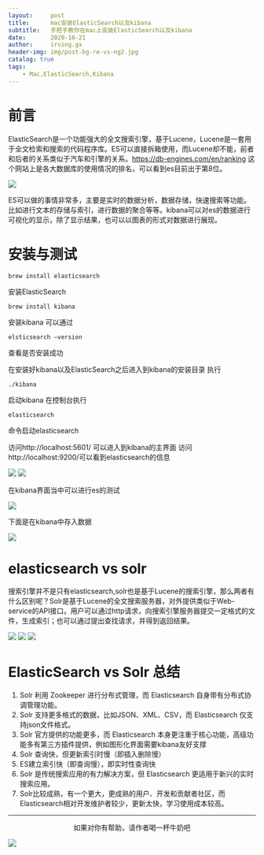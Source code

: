 ```yaml
---
layout:     post
title:      mac安装ElasticSearch以及kibana
subtitle:   手把手教你在mac上安装ElasticSearch以及kibana
date:       2020-10-21
author:     irving.gx
header-img: img/post-bg-re-vs-ng2.jpg
catalog: true
tags:
    - Mac,ElasticSearch,Kibana
---
```



# 前言
ElasticSearch是一个功能强大的全文搜索引擎，基于Lucene，Lucene是一套用于全文检索和搜索的代码程序库。ES可以直接拆箱使用，而Lucene却不能，前者和后者的关系类似于汽车和引擎的关系。https://db-engines.com/en/ranking 这个网站上是各大数据库的使用情况的排名，可以看到es目前出于第8位。

<img src="/img/kibana1.png"/>


ES可以做的事情非常多，主要是实时的数据分析，数据存储，快速搜索等功能。比如进行文本的存储与索引，进行数据的聚合等等。kibana可以对es的数据进行可视化的显示，除了显示结果，也可以以图表的形式对数据进行展现。


# 安装与测试

```
brew install elasticsearch
```
安装ElasticSearch
```
brew install kibana
```
安装kibana
可以通过
```
elsticsearch —version
```
查看是否安装成功

在安装好kibana以及ElasticSearch之后进入到kibana的安装目录
执行
```
./kibana
```
启动kibana
在控制台执行
```
elasticsearch
```
命令启动elasticsearch

访问http://localhost:5601/ 可以进入到kibana的主界面
访问http://localhost:9200/可以看到elasticsearch的信息

<img src="/img/kibana2.png"/>
 
<img src="/img/kibana3.png"/>

在kibana界面当中可以进行es的测试

<img src="/img/kibana4.png"/>
 
下面是在kibana中存入数据

<img src="/img/kibana5.png"/>

# elasticsearch vs solr

搜索引擎并不是只有elasticsearch,solr也是基于Lucene的搜索引擎，那么两者有什么区别呢？Solr是基于Lucene的全文搜索服务器，对外提供类似于Web-service的API接口。用户可以通过http请求，向搜索引擎服务器提交一定格式的文件，生成索引；也可以通过提出查找请求，并得到返回结果。

<img src="/img/kibana6.png"/>
 
<img src="/img/kibana7.png"/>
  
<img src="/img/kibana8.png"/>

# ElasticSearch vs Solr 总结

1. Solr 利用 Zookeeper 进行分布式管理，而 Elasticsearch 自身带有分布式协调管理功能。
2. Solr 支持更多格式的数据，比如JSON、XML、CSV，而 Elasticsearch 仅支持json文件格式。
3. Solr 官方提供的功能更多，而 Elasticsearch 本身更注重于核心功能，高级功能多有第三方插件提供，例如图形化界面需要kibana友好支撑
4. Solr 查询快，但更新索引时慢（即插入删除慢）
5. ES建立索引快（即查询慢），即实时性查询快
6. Solr 是传统搜索应用的有力解决方案，但 Elasticsearch 更适用于新兴的实时搜索应用。
7. Solr比较成熟，有一个更大，更成熟的用户、开发和贡献者社区，而 Elasticsearch相对开发维护者较少，更新太快，学习使用成本较高。
  
  



- - -
  <p align="center">如果对你有帮助，请作者喝一杯牛奶吧</p>
     
<img src="/img/wepay.jpg"/>


